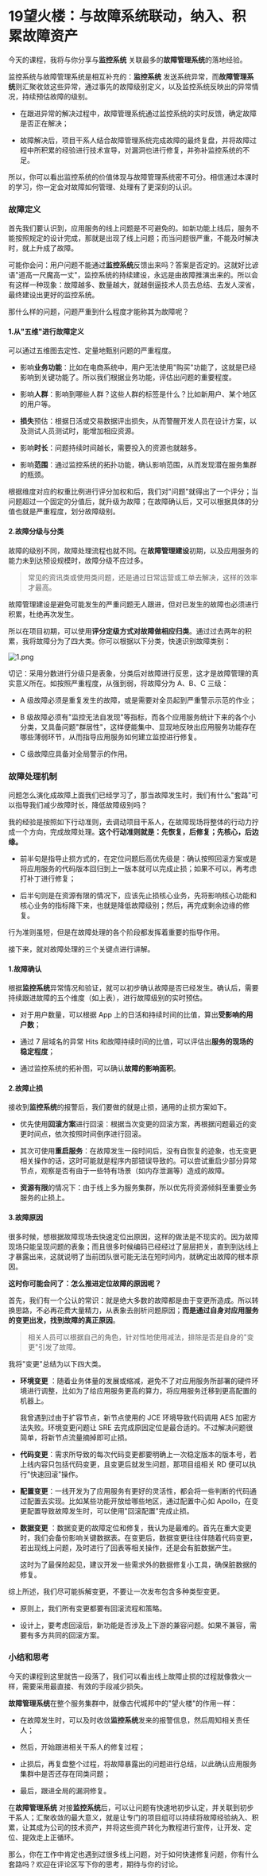 # 19望火楼：与故障系统联动，纳入、积累故障资产

今天的课程，我将与你分享与**监控系统** 关联最多的**故障管理系统**的落地经验。

监控系统与故障管理系统是相互补充的：**监控系统** 发送系统异常，而**故障管理系统**则汇聚收敛这些异常，通过事先的故障级别定义，以及监控系统反映出的异常情况，持续预估故障的级别。

* 在跟进异常的解决过程中，故障管理系统通过监控系统的实时反馈，确定故障是否正在解决；

* 故障解决后，项目干系人结合故障管理系统完成故障的最终复盘，并将故障过程中所积累的经验进行技术宣导，对漏洞也进行修复，并弥补监控系统的不足。

所以，你可以看出监控系统的价值体现与故障管理系统密不可分。相信通过本课时的学习，你一定会对故障如何管理、处理有了更深刻的认识。

### 故障定义

首先我们要认识到，应用服务的线上问题是不可避免的。如新功能上线后，服务不能按照规定的设计完成，那就是出现了线上问题；而当问题很严重，不能及时解决时，就上升成了故障。

可能你会问：用户问题不能通过**监控系统**反馈出来吗？答案是否定的。这就好比谚语"道高一尺魔高一丈"，监控系统的持续建设，永远是由故障推演出来的。所以会有这样一种现象：故障越多、数量越大，就越倒逼技术人员去总结、去发人深省，最终建设出更好的监控系统。

那什么样的问题，问题严重到什么程度才能称其为故障呢？

#### 1.从"五维"进行故障定义

可以通过五维图去定性、定量地甄别问题的严重程度。

* 影响**业务功能**：比如在电商系统中，用户无法使用"购买"功能了，这就是已经影响到关键功能了。所以我们根据业务功能，评估出问题的重要程度。

* 影响**人群**：影响到哪些人群？这些人群的标签是什么？比如新用户、某个地区的用户等。

* **损失**预估：根据日活或交易数据评出损失，从而警醒开发人员在设计方案，以及测试人员测试时，能增加相应资源。

* 影响**时长**：问题持续时间越长，需要投入的资源也就越多。

* 影响**范围**：通过监控系统的拓扑功能，确认影响范围，从而发现潜在服务集群的瓶颈。

根据维度对应的权重比例进行评分加权和后，我们对"问题"就得出了一个评分；当问题超过一个固定的分值后，就升级为故障；在故障确认后，又可以根据具体的分值也就是严重程度，划分故障级别。

#### 2.故障分级与分类

故障的级别不同，故障处理流程也就不同。在**故障管理建设**初期，以及应用服务的能力未到达预设规模时，故障分级不应过多。
> 常见的资讯类或使用类问题，还是通过日常运营或工单去解决，这样的效率才最高。

故障管理建设是避免可能发生的严重问题无人跟进，但对已发生的故障也必须进行积累，杜绝再次发生。

所以在项目初期，可以使用**评分定级方式对故障做相应归类**。通过过去两年的积累，我将故障分为了四大类。你可以根据以下分类，快速识别故障类别：


<Image alt="1.png" src="https://s0.lgstatic.com/i/image6/M00/42/58/Cgp9HWCx3QSALYs9AAElS6Y3Cs8360.png"/> 


切记：采用分数进行分级只是表象，分类后对故障进行反思，这才是故障管理的真实意义所在。如按照严重程度，从强到弱，将故障分为 A、B、C 三级：

* A 级故障必须是重复发生的故障，或是需要对全员起到严重警示示范的作业；

* B 级故障必须有"监控无法自发现"等指标，而各个应用服务统计下来的各个小分类，又具备问题"群居性"，这样便能集中、显现地反映出应用服务功能存在哪些薄弱环节，从而指导应用服务如何建立监控进行修复。

* C 级故障应具备对全局警示的作用。

### 故障处理机制

问题怎么演化成故障上面我们已经学习了，那当故障发生时，我们有什么"套路"可以指导我们减少故障时长，降低故障级别吗？

我的经验是按照如下行动准则，去调动项目干系人，在故障现场将整体的行动力拧成一个方向，完成故障处理。**这个行动准则就是：先恢复，后修复；先核心，后边缘。**

* 前半句是指导止损方式的，在定位问题后高优先级是：确认按照回滚方案或是将应用服务的代码版本回归到上一版本就可以完成止损；如果不可以，再考虑打补丁进行修复；

* 后半句则是在资源有限的情况下，应该先止损核心业务，先将影响核心功能和核心业务的指标降下来，也就是降低故障级别；然后，再完成剩余边缘的修复。

行为准则虽短，但是在故障处理的各个阶段都发挥着重要的指导作用。

接下来，就对故障处理的三个关键点进行讲解。

#### 1.故障确认

根据**监控系统**异常情况和验证，就可以初步确认故障是否已经发生。确认后，需要持续跟进故障的五个维度（如上表），进行故障级别的实时预估。

* 对于用户数量，可以根据 App 上的日活和持续时间的比值，算出**受影响的用户数**；

* 通过 7 层域名的异常 Hits 和故障持续时间的比值，可以评估出**服务的现场的稳定程度**；

* 通过监控系统的拓补图，可以确认**故障的影响面积**。

#### 2.故障止损

接收到**监控系统**的报警后，我们要做的就是止损，通用的止损方案如下。

* 优先使用**回滚方案**进行回滚：根据当次变更的回滚方案，再根据问题最近的变更时间点，依次按照时间倒序进行回滚。

* 其次可使用**重启服务**：在故障发生一段时间后，没有自恢复的迹象，也无变更相关操作的话，这时可能就是程序内部错误导致的。可以尝试重启少部分异常节点，观察是否有由于一些特有场景（如内存泄漏等）造成的故障。

* **资源有限**的情况下：由于线上多为服务集群，所以优先将资源倾斜至重要业务服务的止损上。

#### 3.故障原因

很多时候，想根据故障现场去快速定位出原因，这样的做法是不现实的。因为故障现场只能呈现问题的表象；而且很多时候编码已经经过了层层把关，直到到达线上才暴露出来，这就说明了当前团队很可能无法在短时间内，就确定出故障的根本原因。

**这时你可能会问了：怎么推进定位故障的原因呢？**

首先，我们有一个公认的常识：就是绝大多数的故障都是由于变更所造成。所以转换思路，不必再花费大量精力，从表象去剖析问题原因；**而是通过自身对应用服务的变更出发，找到故障的真正原因**。
> 相关人员可以根据自己的角色，针对性地使用减法，排除是否是自身的"变更"引发了故障。

我将"变更"总结为以下四大类。

* **环境变更** ：随着业务体量的发展或缩减，避免不了对应用服务所部署的硬件环境进行调整，比如为了给应用服务更高的算力，将应用服务迁移到更高配置的机器上。  

  我曾遇到过由于扩容节点，新节点使用的 JCE 环境导致代码调用 AES 加密方法失败。环境变更问题让 SRE 去完成原因定位是最合适的。不过解决问题很简单，将新节点流量摘掉即可止损。

* **代码变更**：需求所导致的每次代码变更都要明确上一次稳定版本的版本号，若上线内容只包括代码变更，且变更后就发生问题，那项目组相关 RD 便可以执行"快速回滚"操作。

* **配置变更**：一线开发为了应用服务有更好的灵活性，都会将一些判断的代码通过配置去实现。比如某些功能开放给哪些地区，通过配置中心如 Apollo，在变更配置导致故障发生时，可以使用"回滚配置"完成止损。

* **数据变更** ：数据变更的故障定位和修复，我认为是最难的。首先在重大变更时，我们会备份影响关键数据表。在变更后，数据变更往往伴随着代码变更，若出现线上问题，及时进行了回表等相关操作，还是会有脏数据产生。  

  这时为了最保险起见，建议开发一些需求外的数据修复小工具，确保脏数据的修复。

综上所述，我们尽可能拆解变更，不要让一次发布包含多种类型变更。

* 原则上，我们所有变更都要有回滚流程和策略。

* 设计上，要考虑回滚后，新功能是否涉及上下游的兼容问题。如果不兼容，需要有多方共同的回滚方案。

### 小结和思考

今天的课程到这里就告一段落了，我们可以看出线上故障止损的过程就像救火一样，需要采用最直接、有效的手段减少损失。

**故障管理系统**在整个服务集群中，就像古代城邦中的"望火楼"的作用一样：

* 在故障发生时，可以及时收敛**监控系统**发来的报警信息，然后周知相关责任人；

* 然后，开始跟进相关干系人的修复过程；

* 止损后，再复盘整个过程，将故障暴露出的问题进行总结，以此确认应用服务集群中是否还存在同类问题；

* 最后，跟进全局的漏洞修复。

在**故障管理系统** 对接**监控系统**后，可以让问题有快速地初步认定，并关联到初步干系人；汇聚收敛的最大意义，就是让专门的项目组可以持续将故障经验纳入、积累，让其成为公司的技术资产，并将这些资产转化为教程进行宣传，让开发、定位、提效走上正循环。

那么，你在工作中肯定也遇到过很多线上问题，对于如何快速修复问题，你有什么套路吗？欢迎在评论区写下你的思考，期待与你的讨论。

